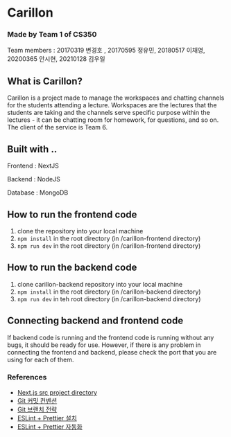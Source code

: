 # Carillon

### Made by Team 1 of CS350

Team members : 20170319 변경호 , 20170595 정유민, 20180517 이채영, 20200365 안시현, 20210128 김우일

## What is Carillon?

Carillon is a project made to manage the workspaces and chatting channels for the students attending a lecture. Workspaces are the lectures that the students are taking and the channels serve specific purpose within the lectures - it can be chatting room for homework, for questions, and so on. The client of the service is Team 6.

## Built with ..

Frontend : NextJS

Backend : NodeJS

Database : MongoDB

## How to run the frontend code

1. clone the repository into your local machine
2. `npm install` in the root directory (in /carillon-frontend directory)
3. `npm run dev` in the root directory (in /carillon-frontend directory)

## How to run the backend code

1. clone carillon-backend repository into your local machine
2. `npm install` in the root directory (in /carillon-backend directory)
3. `npm run dev` in teh root directory (in /carillon-backend directory)

## Connecting backend and frontend code

If backend code is running and the frontend code is running without any bugs, it should be ready for use. However, if there is any problem in connecting the frontend and backend, please check the port that you are using for each of them.

### References

-   [Next.js src project directory](https://www.geeksforgeeks.org/next-js-src-directory/)
-   [Git 커밋 컨벤션](https://kdjun97.github.io/git-github/commit-convention/)
-   [Git 브랜치 전략](https://junjunrecord.tistory.com/131)
-   [ESLint + Prettier 설치](https://velog.io/@xmun74/Next.js-TS%EC%97%90%EC%84%9C-ESLint-Prettier-%EC%84%A4%EC%A0%95%ED%95%98%EA%B8%B0)
-   [ESLint + Prettier 자동화](https://onlydev.tistory.com/122)
